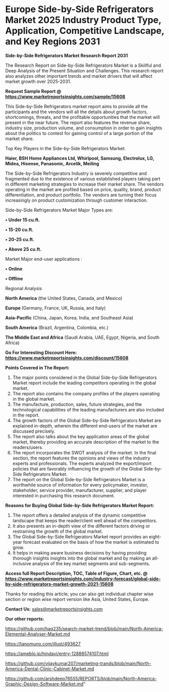 # Europe Side-by-Side Refrigerators Market 2025 Industry Product Type, Application, Competitive Landscape, and Key Regions 2031

<strong>Side-by-Side Refrigerators Market Research Report 2031</strong>

The Research Report on Side-by-Side Refrigerators Market is a Skillful and Deep Analysis of the Present Situation and Challenges. This research report also analyzes other important trends and market drivers that will affect market growth over 2025-2031.

<strong>Request Sample Report @ <a href=https://www.marketreportsinsights.com/sample/15608>https://www.marketreportsinsights.com/sample/15608</a></strong>

This Side-by-Side Refrigerators market report aims to provide all the participants and the vendors will all the details about growth factors, shortcomings, threats, and the profitable opportunities that the market will present in the near future. The report also features the revenue share, industry size, production volume, and consumption in order to gain insights about the politics to contest for gaining control of a large portion of the market share.

Top Key Players in the Side-by-Side Refrigerators Market:

<strong>Haier, BSH Home Appliances Ltd, Whirlpool, Samsung, Electrolux, LG, Midea, Hisense, Panasonic, Arcelik, Meiling</strong>

The Side-by-Side Refrigerators Industry is severely competitive and fragmented due to the existence of various established players taking part in different marketing strategies to increase their market share. The vendors operating in the market are profiled based on price, quality, brand, product differentiation, and product portfolio. The vendors are turning their focus increasingly on product customization through customer interaction.

Side-by-Side Refrigerators Market Major Types are:

<strong>• Under 15 cu.ft.

• 15-20 cu.ft.

• 20-25 cu.ft.

• Above 25 cu.ft.</strong>

Market Major end-user applications :

<strong>• Online

• Offline</strong>

Regional Analysis

</u><strong><b>North America</b></strong> (the United States, Canada, and Mexico)

<strong><b>Europe </b></strong>(Germany, France, UK, Russia, and Italy)

<strong><b>Asia-Pacific</b></strong> (China, Japan, Korea, India, and Southeast Asia)

<strong><b>South America</b></strong> (Brazil, Argentina, Colombia, etc.)

<strong><b>The Middle East and Africa</b></strong> (Saudi Arabia, UAE, Egypt, Nigeria, and South Africa)

<strong>Go For Interesting Discount Here: <a href=https://www.marketreportsinsights.com/discount/15608>https://www.marketreportsinsights.com/discount/15608</a></strong>

<strong>Points Covered in The Report:</strong>
<ol>
  <li>The major points considered in the Global Side-by-Side Refrigerators Market report include the leading competitors operating in the global market.</li>
  <li>The report also contains the company profiles of the players operating in the global market.</li>
  <li>The manufacture, production, sales, future strategies, and the technological capabilities of the leading manufacturers are also included in the report.</li>
  <li>The growth factors of the Global Side-by-Side Refrigerators Market are explained in-depth, wherein the different end-users of the market are discussed precisely.</li>
  <li>The report also talks about the key application areas of the global market, thereby providing an accurate description of the market to the readers/users.</li>
  <li>The report incorporates the SWOT analysis of the market. In the final section, the report features the opinions and views of the industry experts and professionals. The experts analyzed the export/import policies that are favorably influencing the growth of the Global Side-by-Side Refrigerators Market.</li>
  <li>The report on the Global Side-by-Side Refrigerators Market is a worthwhile source of information for every policymaker, investor, stakeholder, service provider, manufacturer, supplier, and player interested in purchasing this research document.</li>
</ol>
<strong>Reasons for Buying Global Side-by-Side Refrigerators Market Report:</strong>

<ol>
  <li>The report offers a detailed analysis of the dynamic competitive landscape that keeps the reader/client well ahead of the competitors.</li>
  <li>It also presents an in-depth view of the different factors driving or restraining the growth of the global market.</li>
  <li>The Global Side-by-Side Refrigerators Market report provides an eight-year forecast evaluated on the basis of how the market is estimated to grow.</li>
  <li>It helps in making aware business decisions by having providing thorough insights insights into the global market and by making an all-inclusive analysis of the key market segments and sub-segments.</li>
</ol>
<strong>Access full Report Description, TOC, Table of Figure, Chart, etc. @ <a href=https://www.marketreportsinsights.com/industry-forecast/global-side-by-side-refrigerators-market-growth-2021-15608>https://www.marketreportsinsights.com/industry-forecast/global-side-by-side-refrigerators-market-growth-2021-15608</a></strong>


Thanks for reading this article; you can also get individual chapter wise section or region wise report version like Asia, United States, Europe.

<strong>Contact Us:</strong>
sales@marketreportsinsights.com

<strong>Our other reports:</strong>

<a href=https://github.com/haq235/search-market-trend/blob/main/North-America-Elemental-Analyser-Market.md>https://github.com/haq235/search-market-trend/blob/main/North-America-Elemental-Analyser-Market.md</a>

<a href=https://tanomuno.com/illust/493627>https://tanomuno.com/illust/493627</a>

<a href=https://ameblo.jp/hindavi/entry-12888574107.html>https://ameblo.jp/hindavi/entry-12888574107.html</a>

<a href=https://github.com/vijaykumar207/marketing-trands/blob/main/North-America-Dental-Clinic-Cabinet-Market.md>https://github.com/vijaykumar207/marketing-trands/blob/main/North-America-Dental-Clinic-Cabinet-Market.md</a>

<a href=https://github.com/arshdeep76555/REPORTS/blob/main/North-America-Graphic-Design-Software-Market.md>https://github.com/arshdeep76555/REPORTS/blob/main/North-America-Graphic-Design-Software-Market.md</a>"
